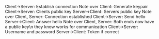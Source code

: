<div id="diagram">
Client->Server: Establish connection
Note over Client: Generate keypair
Client->Server: Clients public key
Server->Client: Servers public key
Note over Client, Server: Connection established
Client->Server: Send hello
Server->Client: Answer hello
Note over Client, Server: Both ends now have a public key\n they know works for communication
Client->Server: Username and password
Server->Client: Token if correct

</div>
